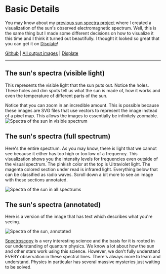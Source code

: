 ---
---

# Basic Details
You may know about my [previous sun spectra project](/blog/sun-spectra/) where I created a visualization of the sun's observed electromagnetic spectrum. Well, this is the same thing but I made some different decisions on how to visualize it this time and I think it turned out beautifully. I thought it looked so great that you can get it on [Displate](https://displate.com/displate/5622874)!

[Github](https://github.com/sudorandom/sun-fingerprint) | [All output images](https://github.com/sudorandom/sun-fingerprint/tree/main/output) | [Displate](https://displate.com/displate/5622874)

-------

## The sun's spectra (visible light)
This represents the visible light that the sun puts out. Notice the holes. These holes and dim spots tell us what the sun is made of, how it works and even the temperature of different parts of the sun.

Notice that you can zoom in an incredible amount. This is possible because these images are SVG files that use vectors to represent the image instead of a pixel map. This allows the images to essentially be infinitely zoomable.
![Spectra of the sun in visible spectrum](../../assets/images/works/sun-spectra-v2/visible.svg "The Sun")

## The sun's spectra (full spectrum)
Here's the entire spectrum. As you may know, there is light that we cannot see because it either has too high or too low of a frequency. This visualization shows you the intensity levels for frequencies even outside of the visual spectrum. The pinkish color at the top is Ultraviolet light. The magenta colored section under read is infrared light. Everything below that can be classified as radio waves. Scroll down a bit more to see an image with these sections annotated.

![Spectra of the sun in all spectrums](../../assets/images/works/sun-spectra-v2/non-visible.svg "The Sun")


## The sun's spectra (annotated)
Here is a version of the image that has text which describes what you're seeing.

![Spectra of the sun, annotated](../../assets/images/works/sun-spectra-v2/annotated.svg "The Sun")

[Spectroscopy](https://en.wikipedia.org/wiki/Spectroscopy) is a very interesting science and the basis for it is rooted in our understanding of quantum physics. We know a lot about how the sun and other stars work using this science. However, we don't fully understand EVERY observation in these spectral lines. There's always more to learn and understand. Physics in particular has several massive mysteries just waiting to be solved.